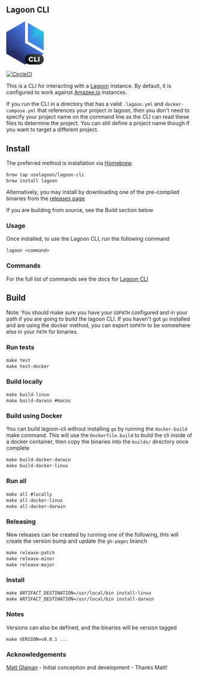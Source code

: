 ## Lagoon CLI

<img src="./docs/lagoon-cli-logo.png" width=100>

[![CircleCI](https://circleci.com/gh/uselagoon/lagoon-cli.svg?style=svg)](https://circleci.com/gh/uselagoon/lagoon-cli) 

This is a CLI for interacting with a [Lagoon](https://github.com/uselagoon/lagoon) instance. By default, it is configured
to work against [Amazee.io](https://www.amazee.io/) instances.

If you run the CLI in a directory that has a valid `.lagoon.yml` and `docker-compose.yml` that references your project in lagoon, then you don't need to specify your project name on the command line as the CLI can read these files to determine the project. You can still define a project name though if you want to target a different project.

## Install
The preferred method is installation via [Homebrew](https://brew.sh/).
```
brew tap uselagoon/lagoon-cli
brew install lagoon
```

Alternatively, you may install by downloading one of the pre-compiled binaries from the [releases page](https://github.com/uselagoon/lagoon-cli/releases)

If you are building from source, see the Build section below

### Usage
Once installed, to use the Lagoon CLI, run the following command
```
lagoon <command>
```

### Commands
For the full list of commands see the docs for [Lagoon CLI](https://uselagoon.github.io/lagoon-cli/commands/lagoon/)

## Build

Note: You should make sure you have your `GOPATH` configured and in your path if you are going to build the lagoon CLI. If you haven't got `go` installed and are using the docker method, you can export `GOPATH` to be somewhere else in your `PATH` for binaries.

### Run tests
```
make test
make test-docker
```

### Build locally
```
make build-linux
make build-darwin #macos
```

### Build using Docker
You can build lagoon-cli without installing `go` by running the `docker-build` make command. This will use the `Dockerfile.build` to build the cli inside of a docker container, then copy the binaries into the `builds/` directory once complete
```
make build-docker-darwin
make build-docker-linux
```

### Run all
```
make all #locally
make all-docker-linux
make all-docker-darwin
```

### Releasing
New releases can be created by running one of the following, this will create the version bump and update the `gh-pages` branch
```
make release-patch
make release-minor
make release-major
```

### Install
```
make ARTIFACT_DESTINATION=/usr/local/bin install-linux
make ARTIFACT_DESTINATION=/usr/local/bin install-darwin
```

### Notes
Versions can also be defined, and the binaries will be version tagged
```
make VERSION=v0.0.1 ...
```



### Acknowledgements

[Matt Glaman](https://github.com/mglaman) - Initial conception and development - Thanks Matt!
